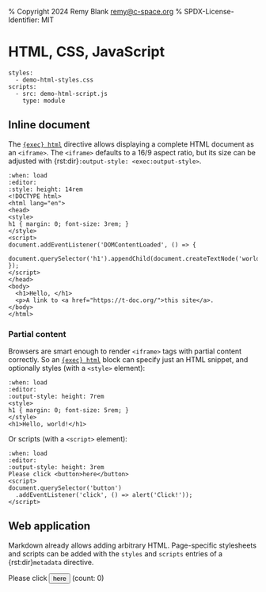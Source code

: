 % Copyright 2024 Remy Blank <remy@c-space.org>
% SPDX-License-Identifier: MIT

# HTML, CSS, JavaScript

```{metadata}
styles:
  - demo-html-styles.css
scripts:
  - src: demo-html-script.js
    type: module
```

## Inline document

The [`{exec} html`](../reference/exec.md#html) directive allows displaying a
complete HTML document as an `<iframe>`. The `<iframe>` defaults to a 16/9
aspect ratio, but its size can be adjusted with
{rst:dir}`:output-style: <exec:output-style>`.

```{exec} html
:when: load
:editor:
:style: height: 14rem
<!DOCTYPE html>
<html lang="en">
<head>
<style>
h1 { margin: 0; font-size: 3rem; }
</style>
<script>
document.addEventListener('DOMContentLoaded', () => {
  document.querySelector('h1').appendChild(document.createTextNode('world!'));
});
</script>
</head>
<body>
  <h1>Hello, </h1>
  <p>A link to <a href="https://t-doc.org/">this site</a>.
</body>
</html>
```

### Partial content

Browsers are smart enough to render `<iframe>` tags with partial content
correctly. So an [`{exec} html`](../reference/exec.md#html) block can specify
just an HTML snippet, and optionally styles (with a `<style>` element):

```{exec} html
:when: load
:editor:
:output-style: height: 7rem
<style>
h1 { margin: 0; font-size: 5rem; }
</style>
<h1>Hello, world!</h1>
```

Or scripts (with a `<script>` element):

```{exec} html
:when: load
:editor:
:output-style: height: 3rem
Please click <button>here</button>
<script>
document.querySelector('button')
  .addEventListener('click', () => alert('Click!'));
</script>
```

## Web application

Markdown already allows adding arbitrary HTML. Page-specific stylesheets and
scripts can be added with the `styles` and `scripts` entries of a
{rst:dir}`metadata` directive.

<div class="tdoc-web-app">
  Please click <button>here</button> (count: <span>0</span>)
</div>
